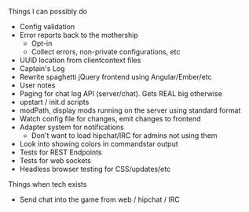 Things I can possibly do

* Config validation
* Error reports back to the mothership
  * Opt-in
  * Collect errors, non-private configurations, etc
* UUID location from clientcontext files
* Captain's Log
* Rewrite spaghetti jQuery frontend using Angular/Ember/etc
* User notes
* Paging for chat log API (server/chat).  Gets REAL big otherwise
* upstart / init.d scripts
* modPath, display mods running on the server using standard format
* Watch config file for changes, emit changes to frontend
* Adapter system for notifications
    * Don't want to load hipchat/IRC for admins not using them
* Look into showing colors in commandstar output
* Tests for REST Endpoints
* Tests for web sockets
* Headless browser testing for CSS/updates/etc

Things when tech exists

* Send chat into the game from web / hipchat / IRC
